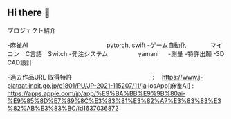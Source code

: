 ## Hi there 👋

プロジェクト紹介

-麻雀AI　　　　　　　　　　　　　pytorch,  swift
-ゲーム自動化　　　　マイコン　C言語　Switch
-発注システム　　　　　yamani  　
-測量
-特許出願
-3D CAD設計




-過去作品URL
    取得特許 　　　　　　　　　　　　　: 　https://www.j-platpat.inpit.go.jp/c1801/PU/JP-2021-115207/11/ja
    iosApp[麻雀AI] : https://apps.apple.com/jp/app/%E9%BA%BB%E9%9B%80ai-%E9%85%8D%E7%89%8C%E3%83%81%E3%82%A7%E3%83%83%E3%82%AB%E3%83%BC/id1637036872



<!--
**skuro1115/skuro1115** is a ✨ _special_ ✨ repository because its `README.md` (this file) appears on your GitHub profile.

Here are some ideas to get you started:

-手がけていること
-過去作品URL
    取得特許 　　　　　　　　　　　　　: 　https://www.j-platpat.inpit.go.jp/c1801/PU/JP-2021-115207/11/ja
    iosApp[麻雀AI] : https://apps.apple.com/jp/app/%E9%BA%BB%E9%9B%80ai-%E9%85%8D%E7%89%8C%E3%83%81%E3%82%A7%E3%83%83%E3%82%AB%E3%83%BC/id1637036872



-->

